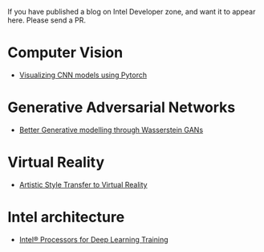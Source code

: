 If you have published a blog on Intel Developer zone, and want it to appear here. Please send a PR.

# Computer Vision
- [Visualizing CNN models using Pytorch](https://software.intel.com/en-us/articles/visualising-cnn-models-using-pytorch)

# Generative Adversarial Networks
- [Better Generative modelling through Wasserstein GANs](https://software.intel.com/en-us/articles/better-generative-modelling-through-wasserstein-gans)

# Virtual Reality
- [Artistic Style Transfer to Virtual Reality ](https://software.intel.com/en-us/articles/art-em-artistic-style-transfer-to-virtual-reality-final-update)

# Intel architecture
- [Intel® Processors for Deep Learning Training](https://software.intel.com/en-us/articles/intel-processors-for-deep-learning-training)
